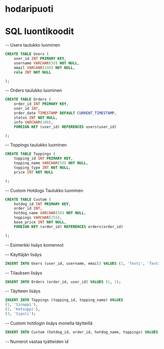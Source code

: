 # hodaripuoti

# SQL luontikoodit
-- Users taulukko luominen

```sql
CREATE TABLE Users (
    user_id INT PRIMARY KEY,
    username VARCHAR(50) NOT NULL,
    email VARCHAR(100) NOT NULL,
    role INT NOT NULL

);
```

-- Orders taulukko luominen

```sql
CREATE TABLE Orders (
    order_id INT PRIMARY KEY,
    user_id INT,
    order_date TIMESTAMP DEFAULT CURRENT_TIMESTAMP,
    status INT NOT NULL,
    info VARCHAR(100),
    FOREIGN KEY (user_id) REFERENCES users(user_id)

);
```

-- Toppings taulukko luominen

```sql
CREATE TABLE Toppings (
    topping_id INT PRIMARY KEY,
    topping_name VARCHAR(50) NOT NULL,
    topping_type INT NOT NULL,
    price INT NOT NULL

);
```

-- Custom Hotdogs Taulukko luominen

```sql
CREATE TABLE Custom (
    hotdog_id INT PRIMARY KEY,
    order_id INT,
    hotdog_name VARCHAR(50) NOT NULL,
    toppings VARCHAR(255),
    base_price INT NOT NULL,
    FOREIGN KEY (order_id) REFERENCES orders(order_id)

);
```
-- Esimerkki lisäys komennot

-- Käyttäjän lisäys

```sql
INSERT INTO Users (user_id, username, email) VALUES (1, 'Testi', 'Testi@mail.com');
```

-- Tilauksen lisäys

```sql
INSERT INTO Orders (order_id, user_id) VALUES (1, 1);
```

-- Täytteen lisäys

```sql
INSERT INTO Toppings (topping_id, topping_name) VALUES
(1, 'Sinappi'),
(2, 'Ketsuppi'),
(3, 'Sipuli');
```

-- Custom hotdogin lisäys monella täytteillä

```sql
INSERT INTO Custom (hotdog_id, order_id, hotdog_name, toppings) VALUES (1, 1, 'Classic Hotdog', '1,2,3');
``` 
-- Numerot vastaa tyätteiden id
